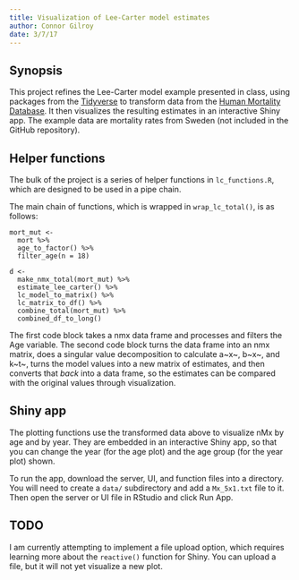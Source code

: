 ```yaml
---
title: Visualization of Lee-Carter model estimates
author: Connor Gilroy
date: 3/7/17
---
```


## Synopsis

This project refines the Lee-Carter model example presented in class, using packages from the [Tidyverse](http://tidyverse.org/) to transform data from the [Human Mortality Database](http://www.mortality.org/). It then visualizes the resulting estimates in an interactive Shiny app. The example data are mortality rates from Sweden (not included in the GitHub repository).

## Helper functions

The bulk of the project is a series of helper functions in `lc_functions.R`, which are designed to be used in a pipe chain.

The main chain of functions, which is wrapped in `wrap_lc_total()`, is as follows:

```{r}
mort_mut <-
  mort %>%
  age_to_factor() %>%
  filter_age(n = 18)

d <-
  make_nmx_total(mort_mut) %>%
  estimate_lee_carter() %>%
  lc_model_to_matrix() %>%
  lc_matrix_to_df() %>%
  combine_total(mort_mut) %>%
  combined_df_to_long()
```

The first code block takes a nmx data frame and processes and filters the Age variable. The second code block turns the data frame into an nmx matrix, does a singular value decomposition to calculate a~x~, b~x~, and k~t~, turns the model values into a new matrix of estimates, and then converts that *back* into a data frame, so the estimates can be compared with the original values through visualization.

## Shiny app

The plotting functions use the transformed data above to visualize nMx by age and by year. They are embedded in an interactive Shiny app, so that you can change the year (for the age plot) and the age group (for the year plot) shown.

To run the app, download the server, UI, and function files into a directory. You will need to create a `data/` subdirectory and add a `Mx_5x1.txt` file to it. Then open the server or UI file in RStudio and click Run App.

## TODO

I am currently attempting to implement a file upload option, which requires learning more about the `reactive()` function for Shiny. You can upload a file, but it will not yet visualize a new plot.
